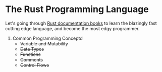 # The Rust Programming Language
Let's going through [Rust documentation books](https://doc.rust-lang.org/book/) to learn the blazingly fast cutting edge language, and become the most edgy programmer.

1. Common Programming Conceptd
    - ~~Variable and Mutability~~
    - ~~Data Types~~
    - ~~Functions~~
    - ~~Comments~~
    - ~~Control Flows~~
